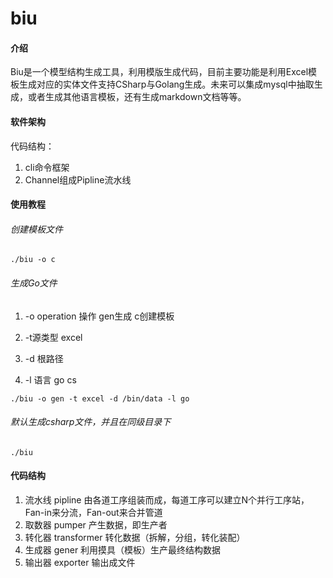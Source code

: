 # biu

#### 介绍
Biu是一个模型结构生成工具，利用模版生成代码，目前主要功能是利用Excel模板生成对应的实体文件支持CSharp与Golang生成。未来可以集成mysql中抽取生成，或者生成其他语言模板，还有生成markdown文档等等。

#### 软件架构
代码结构：

1. cli命令框架
2. Channel组成Pipline流水线

#### 使用教程

###### 创建模板文件

```shell
./biu -o c
```

###### 生成Go文件

1. -o operation 操作 gen生成 c创建模板 

2. -t源类型 excel 

3. -d 根路径 

4. -l 语言 go cs

```shell
./biu -o gen -t excel -d /bin/data -l go
```

###### 默认生成csharp文件，并且在同级目录下

```shell
./biu
```

#### 代码结构
1. 流水线 pipline 由各道工序组装而成，每道工序可以建立N个并行工序站，Fan-in来分流，Fan-out来合并管道
2. 取数器 pumper 产生数据，即生产者
3. 转化器 transformer 转化数据（拆解，分组，转化装配）
4. 生成器 gener 利用摸具（模板）生产最终结构数据
5. 输出器 exporter 输出成文件
